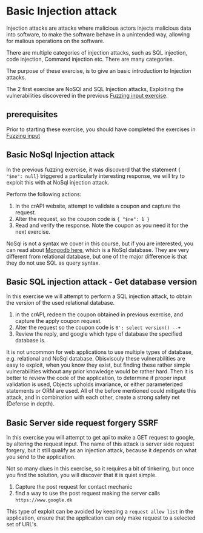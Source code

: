 # Basic Injection attack

Injection attacks are attacks where malicious actors injects malicious data into software, to make
the software behave in a unintended way, allowing for malious operations on the software.

There are multiple categories of injection attacks, such as SQL injection, code injection,
Command injection etc. There are many categories. 

The purpose of these exercise, is to give an basic introduction to Injection attacks.

The 2 first exercise are NoSQl and SQL Injection attacks, Exploiting the vulnerabilities
discovered in the previous [Fuzzing input exercise](./7_Fuzzing_input.md).

## prerequisites
Prior to starting these exercise, you should have completed the exercises in [Fuzzing input](7_Fuzzing_input.md)


## Basic NoSql Injection attack
In the previous fuzzing exercise, it was discoverd that the statement `{ "$ne": null}` triggered a
particularly interesting response, we will try to exploit this with at NoSql injection attack.

Perform the following actions: 
1. In the crAPI website, attempt to validate a coupon and capture the request.
2. Alter the request, so the coupon code is `{ "$ne": 1 }`
3. Read and verify the response. Note the coupon as you need it for the next exercise.

NoSql is not a syntax we cover in this course, but if you are interested, you can read
about [Mongodb here](https://www.mongodb.com/nosql-explained), which is a NoSql database.
They are very different from relational database, but one of the major difference is that
they do not use SQL as query syntax.


## Basic SQL injection attack - Get database version
In this exercise we will attempt to perform a SQL injection attack, to obtain the version
of the used relational database.
1. in the crAPI, redeem the coupon obtained in previous exercise, and capture the apply coupon request.
2. Alter the request so the coupon code is `0'; select version() --+`
3. Review the reply, and google which type of database the specified database is.

It is not uncommon for web applications to use multiple types of database, e.g. relational and NoSql database.
Obisvisouly these vulnerabilities are easy to exploit, when you know they exist, but finding these rather simple
vulnerabilities without any prior knowledge would be rather hard. Then it is better to review the code of the 
application, to determine if proper input validation is used, Objects upholds invariance, or either parameterized statements
or ORM are used. All of the before mentioned could mitigate this attack, and in combination with each other, create a strong
safety net (Defense in depth).


## Basic Server side request forgery SSRF
In this exercise you will attempt to get api to make a GET request to google,
by altering the request input. The name of this attack is server side request forgery,
but it still qualify as an injection attack, because it depends on what you send to 
the application. 

Not so many clues in  this exercise, so it requires a bit of tinkering, but once you find
the solution, you will discover that it is quiet simple.

1. Capture the post request for contact mechanic 
2. find a way to use the post request making the server calls `https://www.google.dk`

This type of exploit can be avoided by keeping a `request allow list` in the application,
ensure that the application can only make request to a selected set of URL's.